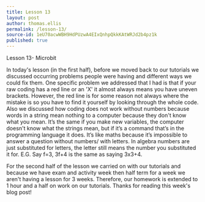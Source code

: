```yaml
---
title: Lesson 13
layout: post
author: thomas.ellis
permalink: /lesson-13/
source-id: 1eU70acwWBH9HdPUzwA4EIxQnhpQkkKAtWRJd2b4pz1k
published: true
---
```

Lesson 13- Microbit

In today's lesson (in the first half), before we moved back to our tutorials we discussed occurring problems people were having and different ways we could fix them. One specific problem we addressed that I had is that if your raw coding has a red line or an 'X' it almost always means you have uneven brackets. However, the red line is for some reason not always where the mistake is so you have to find it yourself by looking through the whole code. Also we discussed how coding does not work without numbers because words in a string mean nothing to a computer because they don't know what you mean. It’s the same if you make new variables, the computer doesn't know what the strings mean, but if it’s a command that’s in the programming language it does. It’s like maths because it’s impossible to answer a question without numbers/ with letters. In algebra numbers are just substituted for letters, the letter still means the number you substituted it for. E.G. Say f=3, 3f+4 is the same as saying 3x3+4. 

For the second half of the lesson we carried on with our tutorials and because we have exam and activity week then half term for a week we aren't having a lesson for 3 weeks. Therefore, our homework is extended to 1 hour and a half on work on our tutorials. Thanks for reading this week's blog post!

